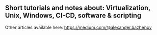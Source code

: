 ## Short tutorials and notes about: Virtualization, Unix, Windows, CI-CD, software & scripting

Other articles available here: https://medium.com/@alexander.bazhenov
